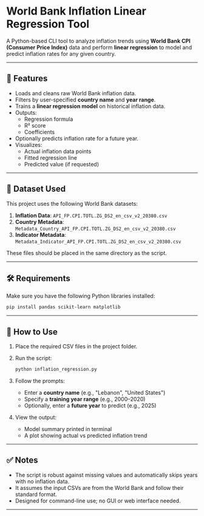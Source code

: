 # World Bank Inflation Linear Regression Tool

A Python-based CLI tool to analyze inflation trends using **World Bank CPI (Consumer Price Index)** data and perform **linear regression** to model and predict inflation rates for any given country.

---

## 📌 Features

- Loads and cleans raw World Bank inflation data.
- Filters by user-specified **country name** and **year range**.
- Trains a **linear regression model** on historical inflation data.
- Outputs:
  - Regression formula
  - R² score
  - Coefficients
- Optionally predicts inflation rate for a future year.
- Visualizes:
  - Actual inflation data points
  - Fitted regression line
  - Predicted value (if requested)

---

## 📁 Dataset Used

This project uses the following World Bank datasets:

1. **Inflation Data**: `API_FP.CPI.TOTL.ZG_DS2_en_csv_v2_20380.csv`
2. **Country Metadata**: `Metadata_Country_API_FP.CPI.TOTL.ZG_DS2_en_csv_v2_20380.csv`
3. **Indicator Metadata**: `Metadata_Indicator_API_FP.CPI.TOTL.ZG_DS2_en_csv_v2_20380.csv`

These files should be placed in the same directory as the script.

---

## 🛠️ Requirements

Make sure you have the following Python libraries installed:

```bash
pip install pandas scikit-learn matplotlib
```

---

## 🧪 How to Use

1. Place the required CSV files in the project folder.
2. Run the script:

   ```bash
   python inflation_regression.py
   ```

3. Follow the prompts:

   - Enter a **country name** (e.g., "Lebanon", "United States")
   - Specify a **training year range** (e.g., 2000–2020)
   - Optionally, enter a **future year** to predict (e.g., 2025)

4. View the output:
   - Model summary printed in terminal
   - A plot showing actual vs predicted inflation trend

---




## ✅ Notes

- The script is robust against missing values and automatically skips years with no inflation data.
- It assumes the input CSVs are from the World Bank and follow their standard format.
- Designed for command-line use; no GUI or web interface needed.

---

